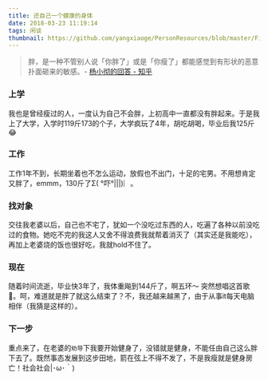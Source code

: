 ```yaml
---
title: 还自己一个健康的身体
date: 2018-03-23 11:19:14
tags: 闲谈
thumbnail: https://github.com/yangxiaoge/PersonResources/blob/master/Fitness%20running.jpg?raw=true
---
```


> 胖，是一种不管别人说「你胖了」或是「你瘦了」都能感觉到有形状的恶意扑面砸来的敏感。- [杨小彻的回答 - 知乎 ](https://www.zhihu.com/question/22918787/answer/23166234)
### 上学
我也是曾经瘦过的人，一度认为自己不会胖，上初高中一直都没有胖起来。于是我上了大学，入学时119斤173的个子，大学疯玩了4年，胡吃胡喝，毕业后我125斤😂

### 工作
工作1年不到，长期坐着也不怎么运动，放假也不出门，十足的宅男。不用想肯定又胖了，emmm，130斤了Σ( °吓°|||)︴。

### 找对象
交往我老婆以后，自己也不宅了，犹如一个没吃过东西的人，吃遍了各种以前没吃过的食物。她吃不完的我这人又舍不得浪费我就帮着消灭了（其实还是我能吃），再加上老婆烧的饭也很好吃，我就hold不住了。

### 现在
随着时间流逝，毕业快3年了，我体重飚到144斤了，啊五环～ 突然想唱这首歌🎤。呵，难道就是胖了就这么结束了？不，我还越来越黑了，由于从事it每天电脑相伴（我猜是这样的）。

### 下一步
重点来了，在老婆的`劝导`下我要开始健身了，没错就是健身，不能任由自己这么胖下去了。既然事态发展到这步田地，箭在弦上不得不发了，不是我瘦就是健身房亡！社会社会|･ω･｀)
